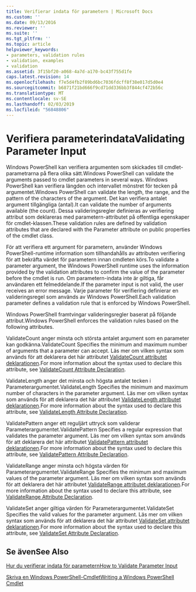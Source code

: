 ```yaml
---
title: Verifierar indata för parametern | Microsoft Docs
ms.custom: ''
ms.date: 09/13/2016
ms.reviewer: ''
ms.suite: ''
ms.tgt_pltfrm: ''
ms.topic: article
helpviewer_keywords:
- parameters, validation rules
- validation, examples
- validation
ms.assetid: 3f15bf20-a068-4a7d-a170-bc43f755d1fe
caps.latest.revision: 14
ms.openlocfilehash: f7e5d4fb2f89bd6bc7036fdcff8f38e017d5d0e4
ms.sourcegitcommit: b6871f21bd666f9cd71dd336bb3f844cf472b56c
ms.translationtype: MT
ms.contentlocale: sv-SE
ms.lasthandoff: 02/03/2019
ms.locfileid: "56848806"
---
```

# <a name="validating-parameter-input"></a><span data-ttu-id="be025-102">Verifiera parameterindata</span><span class="sxs-lookup"><span data-stu-id="be025-102">Validating Parameter Input</span></span>

<span data-ttu-id="be025-103">Windows PowerShell kan verifiera argumenten som skickades till cmdlet-parametrarna på flera olika sätt.</span><span class="sxs-lookup"><span data-stu-id="be025-103">Windows PowerShell can validate the arguments passed to cmdlet parameters in several ways.</span></span> <span data-ttu-id="be025-104">Windows PowerShell kan verifiera längden och intervallet mönstret för tecken på argumentet.</span><span class="sxs-lookup"><span data-stu-id="be025-104">Windows PowerShell can validate the length, the range, and the pattern of the characters of the argument.</span></span> <span data-ttu-id="be025-105">Det kan verifiera antalet argument tillgängliga (antal).</span><span class="sxs-lookup"><span data-stu-id="be025-105">It can validate the number of arguments available (the count).</span></span> <span data-ttu-id="be025-106">Dessa valideringsregler definieras av verifiering attribut som deklareras med parametern-attributet på offentliga egenskaper för cmdlet-klassen.</span><span class="sxs-lookup"><span data-stu-id="be025-106">These validation rules are defined by validation attributes that are declared with the Parameter attribute on public properties of the cmdlet class.</span></span>

<span data-ttu-id="be025-107">För att verifiera ett argument för parametern, använder Windows PowerShell-runtime information som tillhandahålls av attributen verifiering för att bekräfta värdet för parametern innan cmdleten körs.</span><span class="sxs-lookup"><span data-stu-id="be025-107">To validate a parameter argument, the Windows PowerShell runtime uses the information provided by the validation attributes to confirm the value of the parameter before the cmdlet is run.</span></span> <span data-ttu-id="be025-108">Om parametern-indata inte är giltiga, får användaren ett felmeddelande.</span><span class="sxs-lookup"><span data-stu-id="be025-108">If the parameter input is not valid, the user receives an error message.</span></span> <span data-ttu-id="be025-109">Varje parameter för verifiering definierar en valideringsregel som används av Windows PowerShell.</span><span class="sxs-lookup"><span data-stu-id="be025-109">Each validation parameter defines a validation rule that is enforced by Windows PowerShell.</span></span>

<span data-ttu-id="be025-110">Windows PowerShell framtvingar valideringsregler baserat på följande attribut.</span><span class="sxs-lookup"><span data-stu-id="be025-110">Windows PowerShell enforces the validation rules based on the following attributes.</span></span>

<span data-ttu-id="be025-111">ValidateCount anger minsta och största antalet argument som en parameter kan godkänna.</span><span class="sxs-lookup"><span data-stu-id="be025-111">ValidateCount Specifies the minimum and maximum number of arguments that a parameter can accept.</span></span> <span data-ttu-id="be025-112">Läs mer om vilken syntax som används för att deklarera det här attributet [ValidateCount attributet deklarationen](./validatecount-attribute-declaration.md).</span><span class="sxs-lookup"><span data-stu-id="be025-112">For more information about the syntax used to declare this attribute, see [ValidateCount Attribute Declaration](./validatecount-attribute-declaration.md).</span></span>

<span data-ttu-id="be025-113">ValidateLength anger det minsta och högsta antalet tecken i Parameterargumentet.</span><span class="sxs-lookup"><span data-stu-id="be025-113">ValidateLength Specifies the minimum and maximum number of characters in the parameter argument.</span></span> <span data-ttu-id="be025-114">Läs mer om vilken syntax som används för att deklarera det här attributet [ValidateLength attributet deklarationen](./validatelength-attribute-declaration.md).</span><span class="sxs-lookup"><span data-stu-id="be025-114">For more information about the syntax used to declare this attribute, see [ValidateLength Attribute Declaration](./validatelength-attribute-declaration.md).</span></span>

<span data-ttu-id="be025-115">ValidatePattern anger ett reguljärt uttryck som validerar Parameterargumentet.</span><span class="sxs-lookup"><span data-stu-id="be025-115">ValidatePattern Specifies a regular expression that validates the parameter argument.</span></span> <span data-ttu-id="be025-116">Läs mer om vilken syntax som används för att deklarera det här attributet [ValidatePattern attributet deklarationen](./validatepattern-attribute-declaration.md).</span><span class="sxs-lookup"><span data-stu-id="be025-116">For more information about the syntax used to declare this attribute, see [ValidatePattern Attribute Declaration](./validatepattern-attribute-declaration.md).</span></span>

<span data-ttu-id="be025-117">ValidateRange anger minsta och högsta värden för Parameterargumentet.</span><span class="sxs-lookup"><span data-stu-id="be025-117">ValidateRange Specifies the minimum and maximum values of the parameter argument.</span></span> <span data-ttu-id="be025-118">Läs mer om vilken syntax som används för att deklarera det här attributet [ValidateRange attributet deklarationen](./validaterange-attribute-declaration.md).</span><span class="sxs-lookup"><span data-stu-id="be025-118">For more information about the syntax used to declare this attribute, see [ValidateRange Attribute Declaration](./validaterange-attribute-declaration.md).</span></span>

<span data-ttu-id="be025-119">ValidateSet anger giltiga värden för Parameterargumentet.</span><span class="sxs-lookup"><span data-stu-id="be025-119">ValidateSet Specifies the valid values for the parameter argument.</span></span> <span data-ttu-id="be025-120">Läs mer om vilken syntax som används för att deklarera det här attributet [ValidateSet attributet deklarationen](./validateset-attribute-declaration.md).</span><span class="sxs-lookup"><span data-stu-id="be025-120">For more information about the syntax used to declare this attribute, see [ValidateSet Attribute Declaration](./validateset-attribute-declaration.md).</span></span>

## <a name="see-also"></a><span data-ttu-id="be025-121">Se även</span><span class="sxs-lookup"><span data-stu-id="be025-121">See Also</span></span>

[<span data-ttu-id="be025-122">Hur du verifierar indata för parametern</span><span class="sxs-lookup"><span data-stu-id="be025-122">How to Validate Parameter Input</span></span>](./how-to-validate-parameter-input.md)

[<span data-ttu-id="be025-123">Skriva en Windows PowerShell-Cmdlet</span><span class="sxs-lookup"><span data-stu-id="be025-123">Writing a Windows PowerShell Cmdlet</span></span>](./writing-a-windows-powershell-cmdlet.md)
